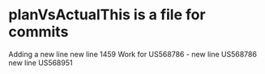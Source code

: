 # planVsActualThis is a file for commits
Adding a new line 
new line
1459
Work for US568786 - new line
US568786 new line
US568951
